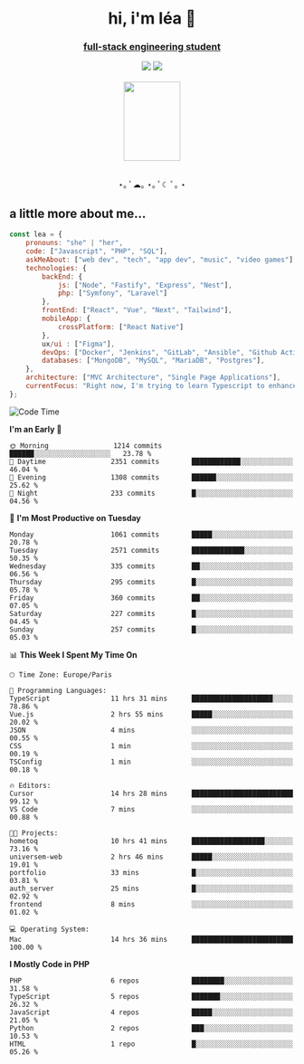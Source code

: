 <h1 align="center">hi, i'm léa 🌙</h1>
<h3 align="center"><ins>full-stack engineering student</ins></h3>  
<div align="center">
  <a href="https://www.linkedin.com/in/lea-reiter22/"><img src="https://img.shields.io/badge/LinkedIn-0077B5?style=for-the-badge&logo=linkedin&logoColor=white"/></a>
  <a href="mailto:lea.reiter@outlook.fr"><img src="https://img.shields.io/badge/Contact-2A2A2A?style=for-the-badge&logo=minutemailer&logoColor=white"/></a>
</div>
<br>
  <div align="center">  <img src="https://github.com/xmnchild/xmnchild/blob/main/1702415560_StardewValleyHappyGreyCat.png" height="140" width="100"/>
</div>
<br>
  <p align="center">
                 ⋆｡ ﾟ☁︎｡ ⋆｡ ﾟ☾ ﾟ｡ ⋆
  </p>
  <h2>a little more about me...</h2>
  
```js
const lea = {
    pronouns: "she" | "her",
    code: ["Javascript", "PHP", "SQL"],
    askMeAbout: ["web dev", "tech", "app dev", "music", "video games"],
    technologies: {
        backEnd: {
            js: ["Node", "Fastify", "Express", "Nest"],
            php: ["Symfony", "Laravel"]
        },
        frontEnd: ["React", "Vue", "Next", "Tailwind"],
        mobileApp: {
            crossPlatform: ["React Native"]
        },
        ux/ui : ["Figma"],
        devOps: ["Docker", "Jenkins", "GitLab", "Ansible", "Github Actions"],
        databases: ["MongoDB", "MySQL", "MariaDB", "Postgres"],
    },
    architecture: ["MVC Architecture", "Single Page Applications"],
    currentFocus: "Right now, I'm trying to learn Typescript to enhance my Javascript development.",
};
```
<!--START_SECTION:waka-->
![Code Time](http://img.shields.io/badge/Code%20Time-242%20hrs%2019%20mins-blue)

**I'm an Early 🐤** 

```text
🌞 Morning                1214 commits        ██████░░░░░░░░░░░░░░░░░░░   23.78 % 
🌆 Daytime                2351 commits        ████████████░░░░░░░░░░░░░   46.04 % 
🌃 Evening                1308 commits        ██████░░░░░░░░░░░░░░░░░░░   25.62 % 
🌙 Night                  233 commits         █░░░░░░░░░░░░░░░░░░░░░░░░   04.56 % 
```
📅 **I'm Most Productive on Tuesday** 

```text
Monday                   1061 commits        █████░░░░░░░░░░░░░░░░░░░░   20.78 % 
Tuesday                  2571 commits        █████████████░░░░░░░░░░░░   50.35 % 
Wednesday                335 commits         ██░░░░░░░░░░░░░░░░░░░░░░░   06.56 % 
Thursday                 295 commits         █░░░░░░░░░░░░░░░░░░░░░░░░   05.78 % 
Friday                   360 commits         ██░░░░░░░░░░░░░░░░░░░░░░░   07.05 % 
Saturday                 227 commits         █░░░░░░░░░░░░░░░░░░░░░░░░   04.45 % 
Sunday                   257 commits         █░░░░░░░░░░░░░░░░░░░░░░░░   05.03 % 
```


📊 **This Week I Spent My Time On** 

```text
🕑︎ Time Zone: Europe/Paris

💬 Programming Languages: 
TypeScript               11 hrs 31 mins      ████████████████████░░░░░   78.86 % 
Vue.js                   2 hrs 55 mins       █████░░░░░░░░░░░░░░░░░░░░   20.02 % 
JSON                     4 mins              ░░░░░░░░░░░░░░░░░░░░░░░░░   00.55 % 
CSS                      1 min               ░░░░░░░░░░░░░░░░░░░░░░░░░   00.19 % 
TSConfig                 1 min               ░░░░░░░░░░░░░░░░░░░░░░░░░   00.18 % 

🔥 Editors: 
Cursor                   14 hrs 28 mins      █████████████████████████   99.12 % 
VS Code                  7 mins              ░░░░░░░░░░░░░░░░░░░░░░░░░   00.88 % 

🐱‍💻 Projects: 
hometoq                  10 hrs 41 mins      ██████████████████░░░░░░░   73.16 % 
universem-web            2 hrs 46 mins       █████░░░░░░░░░░░░░░░░░░░░   19.01 % 
portfolio                33 mins             █░░░░░░░░░░░░░░░░░░░░░░░░   03.81 % 
auth_server              25 mins             █░░░░░░░░░░░░░░░░░░░░░░░░   02.92 % 
frontend                 8 mins              ░░░░░░░░░░░░░░░░░░░░░░░░░   01.02 % 

💻 Operating System: 
Mac                      14 hrs 36 mins      █████████████████████████   100.00 % 
```

**I Mostly Code in PHP** 

```text
PHP                      6 repos             ████████░░░░░░░░░░░░░░░░░   31.58 % 
TypeScript               5 repos             ███████░░░░░░░░░░░░░░░░░░   26.32 % 
JavaScript               4 repos             █████░░░░░░░░░░░░░░░░░░░░   21.05 % 
Python                   2 repos             ███░░░░░░░░░░░░░░░░░░░░░░   10.53 % 
HTML                     1 repo              █░░░░░░░░░░░░░░░░░░░░░░░░   05.26 % 
```




<!--END_SECTION:waka-->
